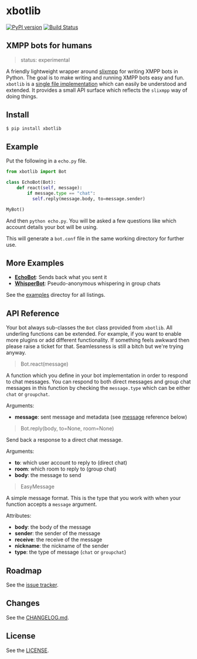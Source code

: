 # xbotlib

[![PyPI version](https://badge.fury.io/py/xbotlib.svg)](https://badge.fury.io/py/xbotlib)
[![Build Status](https://drone.autonomic.zone/api/badges/decentral1se/xbotlib/status.svg?ref=refs/heads/main)](https://drone.autonomic.zone/decentral1se/xbotlib)

## XMPP bots for humans

> status: experimental

A friendly lightweight wrapper around
[slixmpp](https://slixmpp.readthedocs.io/) for writing XMPP bots in Python. The
goal is to make writing and running XMPP bots easy and fun. `xbotlib` is a
[single file implementation](./xbotlib.py) which can easily be understood and
extended. It provides a small API surface which reflects the `slixmpp` way of
doing things.

## Install

```sh
$ pip install xbotlib
```

## Example

Put the following in a `echo.py` file.

```python
from xbotlib import Bot

class EchoBot(Bot):
    def react(self, message):
        if message.type == "chat":
          self.reply(message.body, to=message.sender)

MyBot()
```

And then `python echo.py`. You will be asked a few questions like which account
details your bot will be using.

This will generate a `bot.conf` file in the same working directory for further use.

## More Examples

- **[EchoBot](./examples/echo.py)**: Sends back what you sent it
- **[WhisperBot](./examples/whisper.py)**: Pseudo-anonymous whispering in group chats

See the [examples](./examples/) directoy for all listings.

## API Reference

Your bot always sub-classes the `Bot` class provided from `xbotlib`. All
underling functions can be extended. For example, if you want to enable more
plugins or add different functionality. If something feels awkward then please
raise a ticket for that. Seamlessness is still a bitch but we're trying anyway.

> Bot.react(message)

A function which you define in your bot implementation in order to respond to
chat messages. You can respond to both direct messages and group chat messages
in this function by checking the `message.type` which can be either `chat` or
`groupchat`.

Arguments:

- **message**: sent message and metadata (see [message](#message) reference below)

> Bot.reply(body, to=None, room=None)

Send back a response to a direct chat message.

Arguments:

- **to**: which user account to reply to (direct chat)
- **room**: which room to reply to (group chat)
- **body**: the message to send

> EasyMessage

A simple message format. This is the type that you work with when your function
accepts a `message` argument.

Attributes:

- **body**: the body of the message
- **sender**: the sender of the message
- **receive**: the receive of the message
- **nickname**: the nickname of the sender
- **type**: the type of message (`chat` or `groupchat`)

## Roadmap

See the [issue tracker](https://git.autonomic.zone/decentral1se/xbotlib/issues).

## Changes

See the [CHANGELOG.md](./CHANGELOG.md).

## License

See the [LICENSE](./LICENSE.md).
